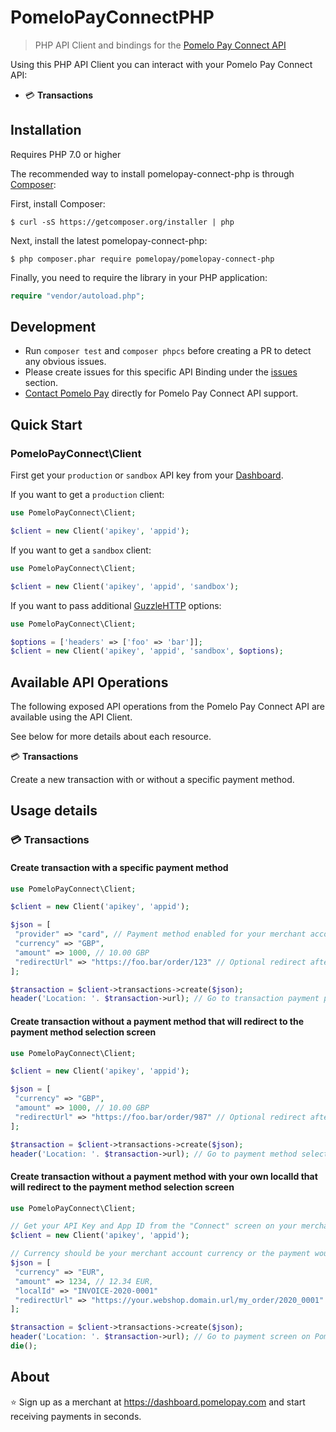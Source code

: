 # PomeloPayConnectPHP

> PHP API Client and bindings for the [Pomelo Pay Connect API](https://github.com/pomelopay/pomelopay-connect)

Using this PHP API Client you can interact with your Pomelo Pay Connect API:
- 💳 __Transactions__

## Installation

Requires PHP 7.0 or higher

The recommended way to install pomelopay-connect-php is through [Composer](https://getcomposer.org):

First, install Composer:

```
$ curl -sS https://getcomposer.org/installer | php
```

Next, install the latest pomelopay-connect-php:

```
$ php composer.phar require pomelopay/pomelopay-connect-php
```

Finally, you need to require the library in your PHP application:

```php
require "vendor/autoload.php";
```

## Development

- Run `composer test` and `composer phpcs` before creating a PR to detect any obvious issues.
- Please create issues for this specific API Binding under the [issues](https://github.com/pomelopay/pomelopay-connect-php/issues) section.
- [Contact Pomelo Pay](https://dashboard.pomelopay.com) directly for Pomelo Pay Connect API support.


## Quick Start
### PomeloPayConnect\Client
First get your `production` or `sandbox` API key from your [Dashboard](https://dashboard.pomelopay.com).

If you want to get a `production` client:

```php
use PomeloPayConnect\Client;

$client = new Client('apikey', 'appid');
```

If you want to get a `sandbox` client:

```php
use PomeloPayConnect\Client;

$client = new Client('apikey', 'appid', 'sandbox');
```

If you want to pass additional [GuzzleHTTP](https://github.com/guzzle/guzzle) options:

```php
use PomeloPayConnect\Client;

$options = ['headers' => ['foo' => 'bar']];
$client = new Client('apikey', 'appid', 'sandbox', $options);
```

## Available API Operations

The following exposed API operations from the Pomelo Pay Connect API are available using the API Client.

See below for more details about each resource.

💳 __Transactions__

Create a new transaction with or without a specific payment method.

## Usage details

### 💳 Transactions
#### Create transaction with a specific payment method

```php
use PomeloPayConnect\Client;

$client = new Client('apikey', 'appid');

$json = [
 "provider" => "card", // Payment method enabled for your merchant account such as bcmc, card, card
 "currency" => "GBP",
 "amount" => 1000, // 10.00 GBP
 "redirectUrl" => "https://foo.bar/order/123" // Optional redirect after payment completion
];

$transaction = $client->transactions->create($json);
header('Location: '. $transaction->url); // Go to transaction payment page
```

#### Create transaction without a payment method that will redirect to the payment method selection screen

```php
use PomeloPayConnect\Client;

$client = new Client('apikey', 'appid');

$json = [
 "currency" => "GBP",
 "amount" => 1000, // 10.00 GBP
 "redirectUrl" => "https://foo.bar/order/987" // Optional redirect after payment completion
];

$transaction = $client->transactions->create($json);
header('Location: '. $transaction->url); // Go to payment method selection screen
```

#### Create transaction without a payment method with your own localId that will redirect to the payment method selection screen

```php
use PomeloPayConnect\Client;

// Get your API Key and App ID from the "Connect" screen on your merchant dashboard
$client = new Client('apikey', 'appid');

// Currency should be your merchant account currency or the payment would be rejected
$json = [
 "currency" => "EUR",
 "amount" => 1234, // 12.34 EUR,
 "localId" => "INVOICE-2020-0001"
 "redirectUrl" => "https://your.webshop.domain.url/my_order/2020_0001" // Optional redirect after payment completion, the payment portal will redirect to this URL and attach queryParameters to this URL, fully optional
];

$transaction = $client->transactions->create($json);
header('Location: '. $transaction->url); // Go to payment screen on Pomelo Pay
die();
```


## About

⭐ Sign up as a merchant at https://dashboard.pomelopay.com and start receiving payments in seconds.
